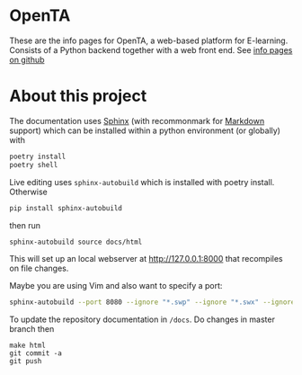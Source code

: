 # OpenTA
These are the info pages for OpenTA, a  web-based platform for E-learning. Consists of a Python backend together with a web front end.
See [info pages on github](https://openta-development.github.io/info)

# About this project

The documentation uses [Sphinx](http://www.sphinx-doc.org/) (with recommonmark for [Markdown](https://en.wikipedia.org/wiki/Markdown) support) which can be installed within a python environment (or globally) with
```sh
poetry install 
poetry shell

```


Live editing uses `sphinx-autobuild` which is installed with poetry install. Otherwise
```sh
pip install sphinx-autobuild
```
then run

```sh
sphinx-autobuild source docs/html
```

This will set up an local webserver at http://127.0.0.1:8000 that recompiles on file changes.

Maybe you are using Vim and also want to specify a port:
```sh
sphinx-autobuild --port 8080 --ignore "*.swp" --ignore "*.swx" --ignore "*~" source docs/html
```

To update the repository documentation in ```/docs```. Do changes in master branch then
```
make html
git commit -a
git push
```
